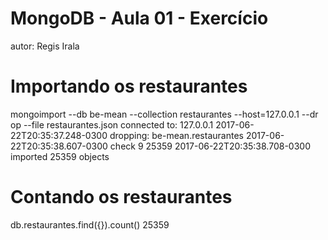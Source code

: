 # MongoDB - Aula 01 - Exercício
autor: Regis Irala

# Importando os restaurantes

mongoimport --db be-mean --collection restaurantes --host=127.0.0.1 --dr
op --file restaurantes.json
connected to: 127.0.0.1
2017-06-22T20:35:37.248-0300 dropping: be-mean.restaurantes
2017-06-22T20:35:38.607-0300 check 9 25359
2017-06-22T20:35:38.708-0300 imported 25359 objects

# Contando os restaurantes

db.restaurantes.find({}).count()
25359

